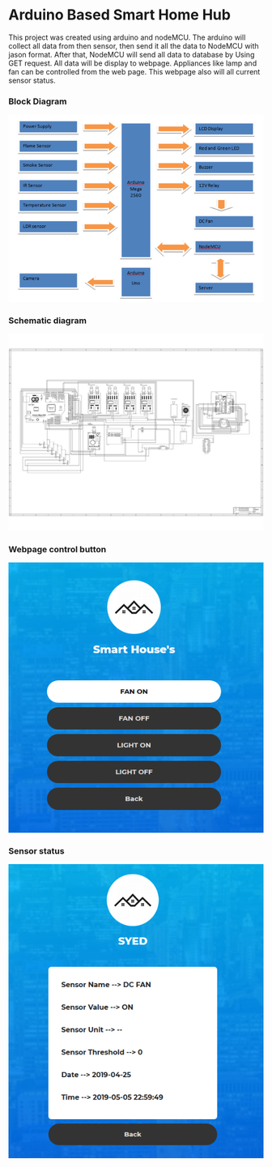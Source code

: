 # Arduino Based Smart Home Hub
This project was created using arduino and nodeMCU. The arduino will collect all data from then sensor, then send it all the data to NodeMCU with jason format. After that, NodeMCU will send all data to database by Using GET request. All data will be display to webpage. Appliances like lamp and fan can be controlled from the web page. This webpage also will all current sensor status.

### Block Diagram
<div style="text-align:center"><img src="/images/block diagram.png" /></div>

### Schematic diagram 
<div style="text-align:center"><img src="/images/schematic.jpg" /></div>

### Webpage control button
<div style="text-align:center"><img src="/images/webpage.png" /></div>

### Sensor status
<div style="text-align:center"><img src="/images/sensor status.png" /></div>
